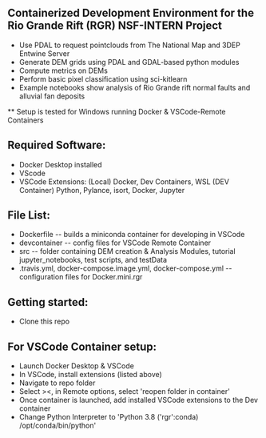 ## Containerized Development Environment for the Rio Grande Rift (RGR) NSF-INTERN Project
- Use PDAL to request pointclouds from The National Map and 3DEP Entwine Server
- Generate DEM grids using PDAL and GDAL-based python modules
- Compute metrics on DEMs
- Perform basic pixel classification using sci-kitlearn
- Example notebooks show analysis of Rio Grande rift normal faults and alluvial fan deposits

** Setup is tested for Windows running Docker & VSCode-Remote Containers


## Required Software:
- Docker Desktop installed
- VScode
- VSCode Extensions: (Local) Docker, Dev Containers, WSL (DEV Container) Python, Pylance, isort, Docker, Jupyter

## File List:
- Dockerfile -- builds a miniconda container for developing in VSCode
- devcontainer -- config files for VSCode Remote Container
- src -- folder containing DEM creation & Analysis Modules, tutorial jupyter_notebooks, test scripts, and testData
- .travis.yml, docker-compose.image.yml, docker-compose.yml -- configuration files for Docker.mini.rgr

## Getting started:
- Clone this repo
## For VSCode Container setup:
- Launch Docker Desktop & VSCode
- In VSCode, install extensions (listed above)
- Navigate to repo folder
- Select ><, in Remote options, select 'reopen folder in container'
- Once container is launched, add installed VSCode extensions to the Dev container
- Change Python Interpreter to 'Python 3.8 ('rgr':conda) /opt/conda/bin/python'




